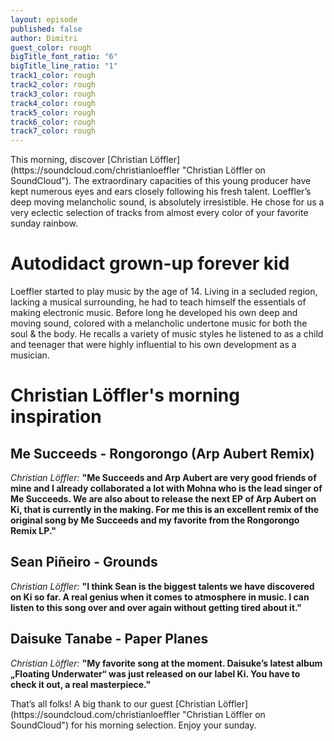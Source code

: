 ```yaml
---
layout: episode
published: false
author: Dimitri
guest_color: rough
bigTitle_font_ratio: "6"
bigTitle_line_ratio: "1"
track1_color: rough
track2_color: rough
track3_color: rough
track4_color: rough
track5_color: rough
track6_color: rough
track7_color: rough
---
```


<p id="introduction">
This morning, discover [Christian Löffler](https://soundcloud.com/christianloeffler "Christian Löffler on SoundCloud"). The extraordinary capacities of this young producer have kept numerous eyes and ears closely following his fresh talent. Loeffler’s deep moving melancholic sound, is absolutely irresistible. He chose for us a very eclectic selection of tracks from almost every color of your favorite sunday rainbow.
</p>
 
# Autodidact grown-up forever kid

Loeffler started to play music by the age of 14. Living in a secluded region, lacking a musical surrounding, he had to teach himself the essentials of making electronic music. Before long he developed his own deep and moving sound, colored with a melancholic undertone music for both the soul & the body. He recalls a variety of music styles he listened to as a child and teenager that were highly influential to his own development as a musician.

# Christian Löffler's morning inspiration
 
## Me Succeeds - Rongorongo (Arp Aubert Remix)
_Christian Löffler:_ **"**Me Succeeds and Arp Aubert are very good friends of mine and I already collaborated a lot with Mohna who is the lead singer of Me Succeeds. We are also about to release the next EP of Arp Aubert on Ki, that is currently in the making. For me this is an excellent remix of the original song by Me Succeeds and my favorite from the Rongorongo Remix LP.**"**
 
## Sean Piñeiro - Grounds
_Christian Löffler:_ **"**I think Sean is the biggest talents we have discovered on Ki so far. A real genius when it comes to atmosphere in music. I can listen to this song over and over again without getting tired about it.**"**
 
## Daisuke Tanabe - Paper Planes
_Christian Löffler:_ **"**My favorite song at the moment. Daisuke’s latest album „Floating Underwater“ was just released on our label Ki. You have to check it out, a real masterpiece.**"**
 
<p id="outroduction">
That’s all folks! A big thank to our guest [Christian Löffler](https://soundcloud.com/christianloeffler "Christian Löffler on SoundCloud") for his morning selection. Enjoy your sunday.
</p>